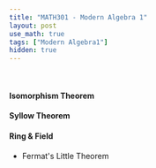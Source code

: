 ```yaml
---
title: "MATH301 - Modern Algebra 1"
layout: post
use_math: true
tags: ["Modern Algebra1"]
hidden: true
---
```


<br>

#### Isomorphism Theorem

#### Syllow Theorem

#### Ring & Field
- Fermat's Little Theorem

